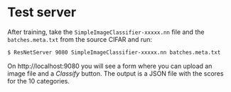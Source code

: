 # Test server

After training, take the `SimpleImageClassifier-xxxxx.nn` file and the `batches.meta.txt` from the source CIFAR and run:

```bash
$ ResNetServer 9080 SimpleImageClassifier-xxxxx.nn batches.meta.txt
```

On http://localhost:9080 you will see a form where you can upload an image file and a _Classify_ button. The output is a JSON file with the scores for the 10 categories.

